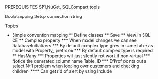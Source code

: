 ﻿PREREQUISITES
SP1,NuGet, SQLCompact tools 

Bootstrapping
Setup connection string


Topics
* Simple convention mapping
** Define classes
** Save
** View in SQL CE
** Complex property
*** When model changes we can see DatabaseInitializers
*** By default complex type goes in same table as model with Property_ prefix on 
*** By default complex type is required
** HasMany
*** Properties will just silently not work if non-virtual
*** Notice the generated column name Table_ID
*** EfProf points out a select N+1 problem when looping over customers and checking children.
**** Can get rid of alert by using Include
